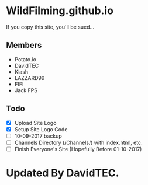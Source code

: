 # WildFilming.github.io
If you copy this site, you'll be sued...

## Members
- Potato.io
- DavidTEC
- Klash
- LAZZARD99
- FIFI
- Jack FPS

## Todo
- [X] Upload Site Logo
- [X] Setup Site Logo Code
- [ ] 10-09-2017 backup
- [ ] Channels Directory (/Channels/) with index.html, etc.
- [ ] Finish Everyone's Site (Hopefully Before 01-10-2017)

# Updated By DavidTEC.
